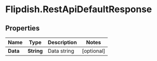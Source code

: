 # Flipdish.RestApiDefaultResponse

## Properties
Name | Type | Description | Notes
------------ | ------------- | ------------- | -------------
**Data** | **String** | Data string | [optional] 


